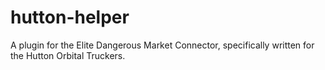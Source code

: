 # hutton-helper
A plugin for the Elite Dangerous Market Connector, specifically written for the Hutton Orbital Truckers.
